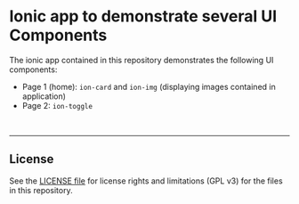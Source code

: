 # Ionic app to demonstrate several UI Components #

The ionic app contained in this repository demonstrates the following UI components:
* Page 1 (home): `ion-card` and `ion-img` (displaying images contained in application)
* Page 2: `ion-toggle`

<br>

----

## License ##

See the [LICENSE file](LICENSE.md) for license rights and limitations (GPL v3) for the files in this repository.
